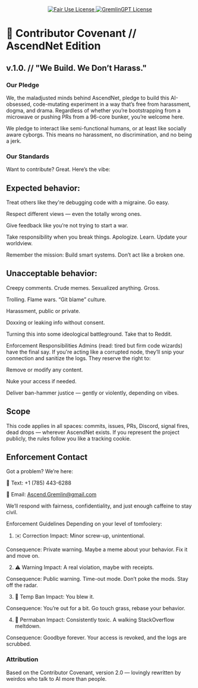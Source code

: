<div align="center">
  <a href="https://github.com/statikfintechllc/AscendAI/blob/master/About Us/LICENSE.md">
    <img src="https://img.shields.io/badge/FAIR%20USE-black?style=for-the-badge&logo=dragon&logoColor=gold" alt="Fair Use License"/>
  </a>
  <a href="https://github.com/statikfintechllc/AscendAI/blob/master/About Us/LICENSE.md">
    <img src="https://img.shields.io/badge/GREMLINGPT%20v1.0-darkred?style=for-the-badge&logo=dragon&logoColor=gold" alt="GremlinGPT License"/>
  </a>
</div>

# 🧠 Contributor Covenant // AscendNet Edition

## v.1.0. // "We Build. We Don’t Harass."

### Our Pledge
We, the maladjusted minds behind AscendNet, pledge to build this AI-obsessed, code-mutating experiment in a way that’s free from harassment, dogma, and drama. Regardless of whether you’re bootstrapping from a microwave or pushing PRs from a 96-core bunker, you’re welcome here.

We pledge to interact like semi-functional humans, or at least like socially aware cyborgs. This means no harassment, no discrimination, and no being a jerk.

### Our Standards
Want to contribute? Great. Here’s the vibe:

## Expected behavior:

Treat others like they're debugging code with a migraine. Go easy.

Respect different views — even the totally wrong ones.

Give feedback like you’re not trying to start a war.

Take responsibility when you break things. Apologize. Learn. Update your worldview.

Remember the mission: Build smart systems. Don’t act like a broken one.

## Unacceptable behavior:

Creepy comments. Crude memes. Sexualized anything. Gross.

Trolling. Flame wars. “Git blame” culture.

Harassment, public or private.

Doxxing or leaking info without consent.

Turning this into some ideological battleground. Take that to Reddit.

Enforcement Responsibilities
Admins (read: tired but firm code wizards) have the final say. If you're acting like a corrupted node, they’ll snip your connection and sanitize the logs. They reserve the right to:

Remove or modify any content.

Nuke your access if needed.

Deliver ban-hammer justice — gently or violently, depending on vibes.

## Scope
This code applies in all spaces: commits, issues, PRs, Discord, signal fires, dead drops — wherever AscendNet exists. If you represent the project publicly, the rules follow you like a tracking cookie.

## Enforcement Contact
Got a problem? We’re here:

📱 Text: +1 (785) 443-6288

📧 Email: Ascend.Gremlin@gmail.com

We’ll respond with fairness, confidentiality, and just enough caffeine to stay civil.

Enforcement Guidelines
Depending on your level of tomfoolery:

1. ✉️ Correction
Impact: Minor screw-up, unintentional.

Consequence: Private warning. Maybe a meme about your behavior. Fix it and move on.

2. ⚠️ Warning
Impact: A real violation, maybe with receipts.

Consequence: Public warning. Time-out mode. Don’t poke the mods. Stay off the radar.

3. 🚫 Temp Ban
Impact: You blew it.

Consequence: You’re out for a bit. Go touch grass, rebase your behavior.

4. 🧨 Permaban
Impact: Consistently toxic. A walking StackOverflow meltdown.

Consequence: Goodbye forever. Your access is revoked, and the logs are scrubbed.

### Attribution
Based on the Contributor Covenant, version 2.0 — lovingly rewritten by weirdos who talk to AI more than people.
